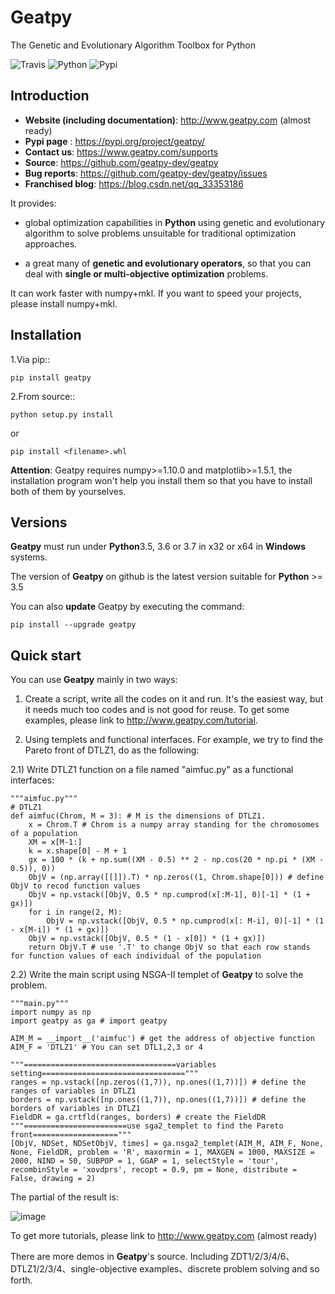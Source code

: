 # **Geatpy**
The Genetic and Evolutionary Algorithm Toolbox for Python

![Travis](https://travis-ci.org/geatpy-dev/geatpy.svg?branch=master)
![Python](https://img.shields.io/badge/python->=3.5-green.svg)
![Pypi](https://img.shields.io/badge/pypi-1.0.6-blue.svg)

## Introduction
* **Website (including documentation)**: http://www.geatpy.com (almost ready)
* **Pypi page** : https://pypi.org/project/geatpy/
* **Contact us**: https://www.geatpy.com/supports
* **Source**: https://github.com/geatpy-dev/geatpy
* **Bug reports**: https://github.com/geatpy-dev/geatpy/issues
* **Franchised blog**: https://blog.csdn.net/qq_33353186

It provides:

* global optimization capabilities in **Python** using genetic and evolutionary algorithm to solve problems unsuitable for traditional optimization approaches.

* a great many of **genetic and evolutionary operators**, so that you can deal with **single or multi-objective optimization** problems.

It can work faster with numpy+mkl. If you want to speed your projects, please install numpy+mkl.

## Installation
1.Via pip::

    pip install geatpy

2.From source::

    python setup.py install

or

    pip install <filename>.whl

**Attention**: Geatpy requires numpy>=1.10.0 and matplotlib>=1.5.1, the installation program won't help you install them so that you have to install both of them by yourselves.

## Versions

**Geatpy** must run under **Python**3.5, 3.6 or 3.7 in x32 or x64 in **Windows** systems.

The version of **Geatpy** on github is the latest version suitable for **Python** >= 3.5

You can also **update** Geatpy by executing the command:

    pip install --upgrade geatpy

Quick start
-----------

You can use **Geatpy** mainly in two ways:

1. Create a script, write all the codes on it and run. It's the easiest way, but it needs much too codes and is not good for reuse. To get some examples, please link to http://www.geatpy.com/tutorial.

2. Using templets and functional interfaces. For example, we try to find the Pareto front of DTLZ1, do as the following:

2.1) Write DTLZ1 function on a file named "aimfuc.py" as a functional interfaces:

    """aimfuc.py"""
    # DTLZ1
    def aimfuc(Chrom, M = 3): # M is the dimensions of DTLZ1.
        x = Chrom.T # Chrom is a numpy array standing for the chromosomes of a population
	    XM = x[M-1:]
	    k = x.shape[0] - M + 1
	    gx = 100 * (k + np.sum((XM - 0.5) ** 2 - np.cos(20 * np.pi * (XM - 0.5)), 0))
	    ObjV = (np.array([[]]).T) * np.zeros((1, Chrom.shape[0])) # define ObjV to recod function values
	    ObjV = np.vstack([ObjV, 0.5 * np.cumprod(x[:M-1], 0)[-1] * (1 + gx)])
	    for i in range(2, M):
	        ObjV = np.vstack([ObjV, 0.5 * np.cumprod(x[: M-i], 0)[-1] * (1 - x[M-i]) * (1 + gx)])
	    ObjV = np.vstack([ObjV, 0.5 * (1 - x[0]) * (1 + gx)])
	    return ObjV.T # use '.T' to change ObjV so that each row stands for function values of each individual of the population

2.2) Write the main script using NSGA-II templet of **Geatpy** to solve the problem.

    """main.py"""
    import numpy as np
    import geatpy as ga # import geatpy
    
    AIM_M = __import__('aimfuc') # get the address of objective function
    AIM_F = 'DTLZ1' # You can set DTL1,2,3 or 4
    
    """==================================variables setting================================"""
    ranges = np.vstack([np.zeros((1,7)), np.ones((1,7))]) # define the ranges of variables in DTLZ1
    borders = np.vstack([np.ones((1,7)), np.ones((1,7))]) # define the borders of variables in DTLZ1
    FieldDR = ga.crtfld(ranges, borders) # create the FieldDR
    """=======================use sga2_templet to find the Pareto front==================="""
    [ObjV, NDSet, NDSetObjV, times] = ga.nsga2_templet(AIM_M, AIM_F, None, None, FieldDR, problem = 'R', maxormin = 1, MAXGEN = 1000, MAXSIZE = 2000, NIND = 50, SUBPOP = 1, GGAP = 1, selectStyle = 'tour', recombinStyle = 'xovdprs', recopt = 0.9, pm = None, distribute = False, drawing = 2)

The partial of the result is:

![image](https://github.com/geatpy-dev/geatpy/blob/master/geatpy/demo/DTLZ_demo/Pareto%20Front.png)

To get more tutorials, please link to http://www.geatpy.com (almost ready)

There are more demos in **Geatpy**'s source. Including ZDT1/2/3/4/6、 DTLZ1/2/3/4、single-objective examples、discrete problem solving and so forth.
